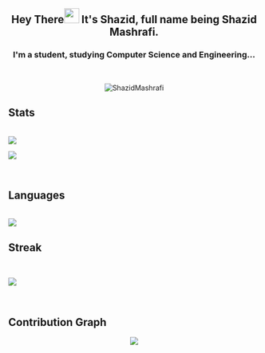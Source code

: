 </p align="center">
<h2 align="center">Hey There<img src="https://raw.githubusercontent.com/MartinHeinz/MartinHeinz/master/wave.gif" width="30px">  It's Shazid, full name being Shazid Mashrafi.</h2>
<h3 align="center">I'm a student, studying Computer Science and Engineering...</h3>

<br>

<p align="center"><img src="https://komarev.com/ghpvc/?username=ShazidMashrafi&color=brightgreen&style=flat" alt="ShazidMashrafi" /><br></p>

## Stats

<br>
<a href="https://github.com/anuraghazra/github-readme-stats">
  <img align = "center" src = "https://github-readme-stats.vercel.app/api?username=ShazidMashrafi&custom_title=Github&show_icons=true&theme=dark&line_height=27&hide_rank=false&border_radius=10&line_height=28&hide_border=true&count_private=true&text_color=a3a3a3">
</a>
<p href="https://github.com/anuraghazra/github-readme-stats">
<img align="center" src="https://github-readme-stats.vercel.app/api/wakatime?username=ShazidMashrafi&custom_title=Wakatime&layout=compact&theme=dark&hide_rank=false&border_radius=10&line_height=28&hide_border=true&text_color=a3a3a3"/>
</p>
</br>

## Languages

<br>
<a href="https://github.com/anuraghazra/github-readme-stats">
<img align = "center" src = "https://github-readme-stats.vercel.app/api/top-langs/?username=ShazidMashrafi&layout=compact&theme=dark&hide_rank=false&border_radius=10&line_height=28&hide_border=true&text_color=a3a3a3">
</a>
</br>

## Streak

<br>
<p href="https://github.com/anuraghazra/github-readme-stats">
<img align="center" src="https://github-readme-streak-stats.herokuapp.com/?user=ShazidMashrafi&theme=dark&hide_rank=false&border_radius=10&line_height=28&hide_border=true&text_color=a3a3a3"/>
</p>
</br>

## Contribution Graph

<p align = "center">
 <img src="https://activity-graph.herokuapp.com/graph?username=ShazidMashrafi&text_color=a3a3a3&border_radius=10&line_height=28&hide_border=true&text_color=a3a3a3&theme=redical&area=true&area_color=a3a3a3"/>
</p>
